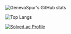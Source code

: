 
<!---
genevaspur/genevaspur is a ✨ special ✨ repository because its `README.md` (this file) appears on your GitHub profile.
You can click the Preview link to take a look at your changes.
--->

![GenevaSpur's GitHub stats](https://github-readme-stats.vercel.app/api?username=genevaspur&show_icons=true&theme=highcontrast) 

![Top Langs](https://github-readme-stats.vercel.app/api/top-langs/?username=genevaspur&layout=compact&theme=highcontrast)

[![Solved.ac Profile](http://mazassumnida.wtf/api/generate_badge?boj=kth4241)](https://solved.ac/kth4241)

